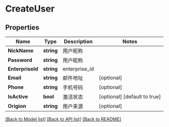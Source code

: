 # CreateUser

## Properties

Name | Type | Description | Notes
------------ | ------------- | ------------- | -------------
**NickName** | **string** | 用户昵称 | 
**Password** | **string** | 用户昵称 | 
**EnterpriseId** | **string** | enterprise_id | 
**Email** | **string** | 邮件地址 | [optional] 
**Phone** | **string** | 手机号码 | [optional] 
**IsActive** | **bool** | 激活状态 | [optional] [default to true]
**Origion** | **string** | 用户来源 | [optional] 

[[Back to Model list]](../README.md#documentation-for-models) [[Back to API list]](../README.md#documentation-for-api-endpoints) [[Back to README]](../README.md)


